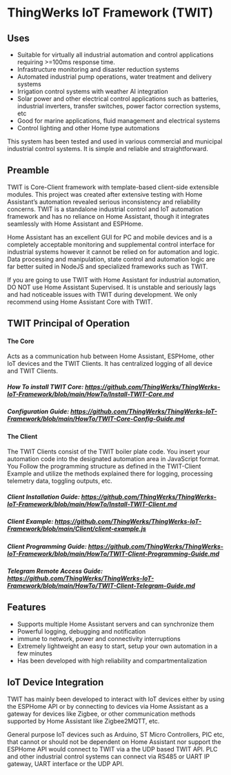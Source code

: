 # ThingWerks IoT Framework (TWIT)

## Uses

- Suitable for virtually all industrial automation and control applications requiring >=100ms response time.
- Infrastructure monitoring and disaster reduction systems 
- Automated industrial pump operations, water treatment and delivery systems
- Irrigation control systems with weather AI integration
- Solar power and other electrical control applications such as batteries, industrial inverters, transfer switches, power factor correction systems, etc
- Good for marine applications, fluid management and electrical systems
- Control lighting and other Home type automations

This system has been tested and used in various commercial and municipal industrial control systems. It is simple and reliable and straightforward. 

## Preamble

TWIT is Core-Client framework with template-based client-side extensible modules. This project was created after extensive testing with Home Assistant’s automation revealed serious inconsistency and reliability concerns. TWIT is a standalone industrial control and IoT automation framework and has no reliance on Home Assistant, though it integrates seamlessly with Home Assistant and ESPHome. 

Home Assistant has an excellent GUI for PC and mobile devices and is a completely acceptable monitoring and supplemental control interface for industrial systems however it cannot be relied on for automation and logic. Data processing and manipulation, state control and automation logic are far better suited in NodeJS and specialized frameworks such as TWIT.

If you are going to use TWIT with Home Assistant for industrial automation, DO NOT use Home Assistant Supervised. It is unstable and seriously lags and had noticeable issues with TWIT during development. We only recommend using Home Assistant Core with TWIT.  

## TWIT Principal of Operation

#### The Core
Acts as a communication hub between Home Assistant, ESPHome, other IoT devices and the TWIT Clients. It has centralized logging of all device and TWIT Clients.   

##### How To install TWIT Core: https://github.com/ThingWerks/ThingWerks-IoT-Framework/blob/main/HowTo/Install-TWIT-Core.md
##### Configuration Guide: https://github.com/ThingWerks/ThingWerks-IoT-Framework/blob/main/HowTo/TWIT-Core-Config-Guide.md

#### The Client
The TWIT Clients consist of the TWIT boiler plate code. You insert your automation code into the designated automation area in JavaScript format. You Follow the programming structure as defined in the TWIT-Client Example and utilize the methods explained there for logging, processing telemetry data, toggling outputs, etc.

##### Client Installation Guide: https://github.com/ThingWerks/ThingWerks-IoT-Framework/blob/main/HowTo/Install-TWIT-Client.md
##### Client Example:  https://github.com/ThingWerks/ThingWerks-IoT-Framework/blob/main/Client/client-example.js
##### Client Programming Guide: https://github.com/ThingWerks/ThingWerks-IoT-Framework/blob/main/HowTo/TWIT-Client-Programming-Guide.md 
##### Telegram Remote Access Guide: https://github.com/ThingWerks/ThingWerks-IoT-Framework/blob/main/HowTo/TWIT-Client-Telegram-Guide.md

## Features
- Supports multiple Home Assistant servers and can synchronize them
- Powerful logging, debugging and notification
- immune to network, power and connectivity interruptions 
- Extremely lightweight an easy to start, setup your own automation in a few minutes
- Has been developed with high reliability and compartmentalization

## IoT Device Integration

TWIT has mainly been developed to interact with IoT devices either by using the ESPHome API or by connecting to devices via Home Assistant as a gateway for devices like Zigbee, or other communication methods supported by Home Assistant like Zigbee2MQTT, etc. 

General purpose IoT devices such as Arduino, ST Micro Controllers, PIC etc, that cannot or should not be dependent on Home Assistant nor support the ESPHome API would connect to TWIT via a the UDP based TWIT API. PLC and other industrial control systems can connect via RS485 or UART IP gateway, UART interface or the UDP API. 
